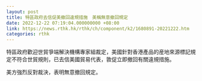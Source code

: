 ```yaml
---
layout: post
title: 特區政府去信促美撤回違規措施　美稱無意撤回規定
date: 2022-12-22 07:19:04.000000000 +08:00
link: https://news.rthk.hk/rthk/ch/component/k2/1680891-20221222.htm
categories: rthk
---
```


特區政府歡迎世貿爭端解決機構專家組裁定，美國針對香港產品的産地來源標記規定不符合世貿規則，已去信美國貿易代表，敦促立即撤回有關違規措施。

美方強烈反對裁決，表明無意撤回規定。
